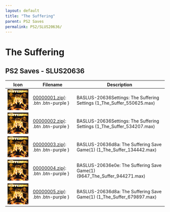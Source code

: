 ```yaml
---
layout: default
title: "The Suffering"
parent: PS2 Saves
permalink: PS2/SLUS20636/
---
```

# The Suffering

## PS2 Saves - SLUS20636

| Icon | Filename | Description |
|------|----------|-------------|
| ![The Suffering](icon0.png) | [00000001.zip](00000001.zip){: .btn .btn-purple } | BASLUS-20636Settings: The Suffering Settings (1_The_Suffer_550625.max) |
| ![The Suffering](icon0.png) | [00000002.zip](00000002.zip){: .btn .btn-purple } | BASLUS-20636Settings: The Suffering Settings (1_The_Suffer_534207.max) |
| ![The Suffering](icon0.png) | [00000003.zip](00000003.zip){: .btn .btn-purple } | BASLUS-20636d8a: The Suffering Save Game(1) (1_The_Suffer_134442.max) |
| ![The Suffering](icon0.png) | [00000004.zip](00000004.zip){: .btn .btn-purple } | BASLUS-20636e0e: The Suffering Save Game(1) (9647_The_Suffer_944271.max) |
| ![The Suffering](icon0.png) | [00000005.zip](00000005.zip){: .btn .btn-purple } | BASLUS-20636d8a: The Suffering Save Game(1) (1_The_Suffer_679897.max) |
